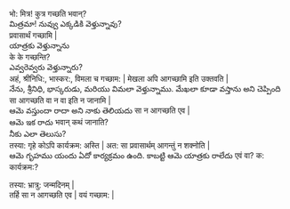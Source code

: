 भो: मित्र! कुत्र गच्छति भवान्?  
    మిత్రమా! నువ్వు ఎక్కడికి వెళ్తున్నావు?  
प्रवासार्थं गच्छामि |  
    యాత్రకు వెళ్తున్నాను  
के के गच्छन्ति?  
    ఎవ్వరెవ్వరు వెళ్తున్నారు?  
अहं, श्रीनिधि:, भास्कर:, विमला च  गच्छाम: | मेखला अपि आगच्छामि इति उक्तवति |  
నేను, శ్రీనిధి, భాస్కరుడు, మరియు విమలా వెళ్తున్నాము. మేఖలా కూడా వస్తాను  అని చెప్పింది
सा आगच्छति वा न वा इति न जानामि |  
ఆమె వస్తుందా రాదా అని నాకు తెలియదు 
सा न आगच्छति एव |  
ఆమె ఇక రాదు 
भवान् कथं जानाति?  
నీకు ఎలా తెలుసు?   
तस्या: गृहे कोऽपि कार्यक्रम: अस्ति | अत: सा प्रवासार्थम्   आगन्तुं न शक्नोति |  
ఆమె గృహము యందు ఏదో కార్యక్రమం ఉంది. కాబట్టి ఆమె యాత్రకు రాలేదు 
एवं वा? क: कार्यक्रम:?  

तस्या: भ्रात्रु: जन्मदिनम् |  
तर्हि सा न आगच्छति एव | वयं गच्छाम: |  